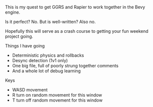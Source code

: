 This is my quest to get GGRS and Rapier to work together in the Bevy engine.

Is it perfect? No. But is well-written? Also no.

Hopefully this will serve as a crash course to getting your fun weekend project
going.

Things I have going

- Deterministic physics and rollbacks
- Desync detection (1v1 only)
- One big file, full of poorly strung together comments
- And a whole lot of debug learning

Keys

- WASD movement
- R turn on random movement for this window
- T turn off random movement for this window
